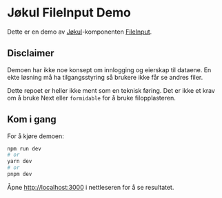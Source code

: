 # Jøkul FileInput Demo

Dette er en demo av [Jøkul](https://github.com/fremtind/jokul)-komponenten [FileInput](https://jokul.fremtind.no/komponenter/fileinput).

## Disclaimer

Demoen har ikke noe konsept om innlogging og eierskap til dataene.
En ekte løsning må ha tilgangsstyring så brukere ikke får se andres filer.

Dette repoet er heller ikke ment som en teknisk føring.
Det er ikke et krav om å bruke Next eller `formidable` for å bruke filopplasteren.

## Kom i gang

For å kjøre demoen:

```bash
npm run dev
# or
yarn dev
# or
pnpm dev
```

Åpne [http://localhost:3000](http://localhost:3000) i nettleseren for å se resultatet.
